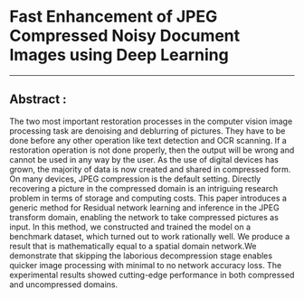 # Fast Enhancement of JPEG Compressed Noisy Document Images using Deep Learning

---
## Abstract :

The two most important restoration processes in
the computer vision image processing task are denoising and
deblurring of pictures. They have to be done before any other
operation like text detection and OCR scanning. If a restoration
operation is not done properly, then the output will be wrong
and cannot be used in any way by the user. As the use of digital
devices has grown, the majority of data is now created and shared
in compressed form. On many devices, JPEG compression is the
default setting. Directly recovering a picture in the compressed
domain is an intriguing research problem in terms of storage
and computing costs.
This paper introduces a generic method for Residual network
learning and inference in the JPEG transform domain, enabling
the network to take compressed pictures as input. In this method,
we constructed and trained the model on a benchmark dataset,
which turned out to work rationally well. We produce a result
that is mathematically equal to a spatial domain network.We
demonstrate that skipping the laborious decompression stage
enables quicker image processing with minimal to no network
accuracy loss.
The experimental results showed cutting-edge performance in
both compressed and uncompressed domains.
